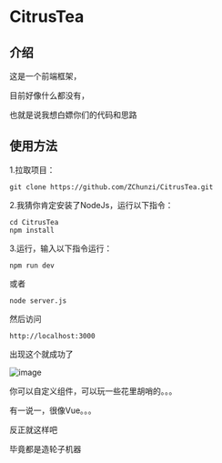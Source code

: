 # CitrusTea

## 介绍

这是一个前端框架，

目前好像什么都没有，

也就是说我想白嫖你们的代码和思路

## 使用方法

1.拉取项目：

```git clone https://github.com/ZChunzi/CitrusTea.git```

2.我猜你肯定安装了NodeJs，运行以下指令：

```
cd CitrusTea
npm install
```

3.运行，输入以下指令运行：

```npm run dev```

或者

```node server.js```

然后访问

```http://localhost:3000```

出现这个就成功了

![image](https://github.com/ZChunzi/CitrusTea/assets/63871424/f16af6d1-31f4-4c41-9723-85174af01ee2)

你可以自定义组件，可以玩一些花里胡哨的。。。

有一说一，很像Vue。。。

反正就这样吧

毕竟都是造轮子机器
